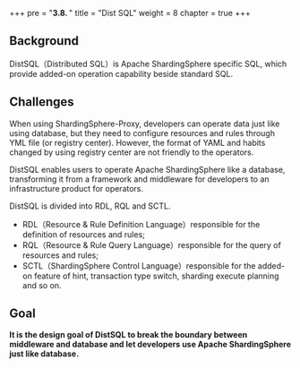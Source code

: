 +++
pre = "<b>3.8. </b>"
title = "Dist SQL"
weight = 8
chapter = true
+++

## Background

DistSQL（Distributed SQL）is Apache ShardingSphere specific SQL, which provide added-on operation capability beside standard SQL.

## Challenges

When using ShardingSphere-Proxy, developers can operate data just like using database, but they need to configure resources and rules through YML file (or registry center).
However, the format of YAML and habits changed by using registry center are not friendly to the operators.

DistSQL enables users to operate Apache ShardingSphere like a database, transforming it from a framework and middleware for developers to an infrastructure product for operators.

DistSQL is divided into RDL, RQL and SCTL.

 - RDL（Resource & Rule Definition Language）responsible for the definition of resources and rules;
 - RQL（Resource & Rule Query Language）responsible for the query of resources and rules;
 - SCTL（ShardingSphere Control Language）responsible for the added-on feature of hint, transaction type switch, sharding execute planning and so on.

## Goal

**It is the design goal of DistSQL to break the boundary between middleware and database and let developers use Apache ShardingSphere just like database.**

